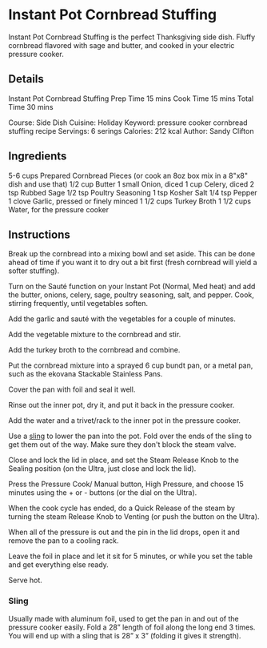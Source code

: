 # Instant Pot Cornbread Stuffing

Instant Pot Cornbread Stuffing is the perfect Thanksgiving side dish. Fluffy cornbread flavored with sage and butter, and cooked in your electric pressure cooker.


## Details

Instant Pot Cornbread Stuffing
Prep Time
15 mins
Cook Time
15 mins
Total Time
30 mins
 
Course: Side Dish
Cuisine: Holiday
Keyword: pressure cooker cornbread stuffing recipe
Servings: 6 serings
Calories: 212 kcal
Author: Sandy Clifton


## Ingredients

5-6 cups Prepared Cornbread Pieces (or cook an 8oz box mix in a 8"x8" dish and use that)
1/2 cup Butter
1 small Onion, diced
1 cup Celery, diced
2 tsp Rubbed Sage
1/2 tsp Poultry Seasoning
1 tsp Kosher Salt
1/4 tsp Pepper
1 clove Garlic, pressed or finely minced
1 1/2 cups Turkey Broth
1 1/2 cups Water, for the pressure cooker

## Instructions

Break up the cornbread into a mixing bowl and set aside. This can be done ahead of time if you want it to dry out a bit first (fresh cornbread will yield a softer stuffing).

Turn on the Sauté function on your Instant Pot (Normal, Med heat) and add the butter, onions, celery, sage, poultry seasoning, salt, and pepper. Cook, stirring frequently, until vegetables soften.

Add the garlic and sauté with the vegetables for a couple of minutes.

Add the vegetable mixture to the cornbread and stir.

Add the turkey broth to the cornbread and combine.

Put the cornbread mixture into a sprayed 6 cup bundt pan, or a metal pan, such as the ekovana Stackable Stainless Pans.

Cover the pan with foil and seal it well.

Rinse out the inner pot, dry it, and put it back in the pressure cooker.

Add the water and a trivet/rack to the inner pot in the pressure cooker.

Use a [sling](#sling) to lower the pan into the pot. Fold over the ends of the sling to get them out of the way. Make sure they don't block the steam valve.

Close and lock the lid in place, and set the Steam Release Knob to the Sealing position (on the Ultra, just close and lock the lid).

Press the Pressure Cook/ Manual button, High Pressure, and choose 15 minutes using the + or - buttons (or the dial on the Ultra).

When the cook cycle has ended, do a Quick Release of the steam by turning the steam Release Knob to Venting (or push the button on the Ultra).

When all of the pressure is out and the pin in the lid drops, open it and remove the pan to a cooling rack.

Leave the foil in place and let it sit for 5 minutes, or while you set the table and get everything else ready.

Serve hot.


### Sling

Usually made with aluminum foil, used to get the pan in and out of the pressure cooker easily. Fold a 28” length of foil along the long end 3 times. You will end up with a sling that is 28” x 3” (folding it gives it strength).
